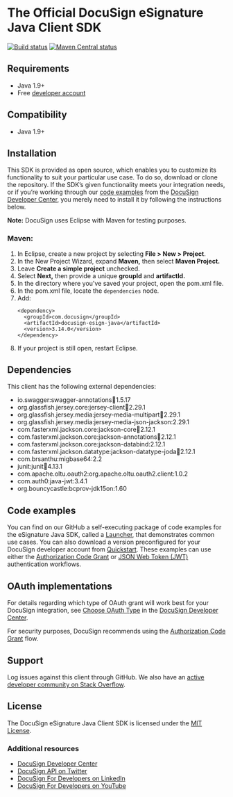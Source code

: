 # The Official DocuSign eSignature Java Client SDK

[![Build status][travis-image]][travis-url]
[![Maven Central status][maven-image]][maven-url]

## Requirements
*   Java 1.9+
*   Free [developer account](https://go.docusign.com/sandbox/productshot/?elqCampaignId=16531)

## Compatibility
*   Java 1.9+

## Installation
This SDK is provided as open source, which enables you to customize its functionality to suit your particular use case. To do so, download or clone the repository. If the SDK’s given functionality meets your integration needs, or if you’re working through our [code examples](https://developers.docusign.com/docs/esign-rest-api/how-to/) from the [DocuSign Developer Center](https://developers.docusign.com/), you merely need to install it by following the instructions below.

**Note:** DocuSign uses Eclipse with Maven for testing purposes.

### Maven:
1. In Eclipse, create a new project by selecting **File > New > Project**.
2. In the New Project Wizard, expand **Maven,** then select **Maven Project.**
3. Leave **Create a simple project** unchecked.
4. Select **Next,** then provide a unique **groupId** and **artifactId.**
5. In the directory where you've saved your project, open the pom.xml file.
6. In the pom.xml file, locate the `dependencies` node.
7. Add:  
    ```
    <dependency>
      <groupId>com.docusign</groupId>
      <artifactId>docusign-esign-java</artifactId>
      <version>3.14.0</version>
    </dependency>
    ```
8. If your project is still open, restart Eclipse.

## Dependencies
This client has the following external dependencies:
*   io.swagger:swagger-annotations:jar:1.5.17
*   org.glassfish.jersey.core:jersey-client:jar:2.29.1
*   org.glassfish.jersey.media:jersey-media-multipart:jar:2.29.1
*   org.glassfish.jersey.media:jersey-media-json-jackson:2.29.1
*   com.fasterxml.jackson.core:jackson-core:jar:2.12.1
*   com.fasterxml.jackson.core:jackson-annotations:jar:2.12.1
*   com.fasterxml.jackson.core:jackson-databind:2.12.1
*   com.fasterxml.jackson.datatype:jackson-datatype-joda:jar:2.12.1
*   com.brsanthu:migbase64:2.2
*   junit:junit:jar:4.13.1
*   com.apache.oltu.oauth2:org.apache.oltu.oauth2.client:1.0.2
*   com.auth0:java-jwt:3.4.1
*   org.bouncycastle:bcprov-jdk15on:1.60

## Code examples
You can find on our GitHub a self-executing package of code examples for the eSignature Java SDK, called a [Launcher](https://github.com/docusign/code-examples-java/blob/master/README.md), that demonstrates common use cases. You can also download a version preconfigured for your DocuSign developer account from [Quickstart](https://developers.docusign.com/docs/esign-rest-api/quickstart/). These examples can use either the [Authorization Code Grant](https://developers.docusign.com/esign-rest-api/guides/authentication/oauth2-code-grant) or [JSON Web Token (JWT)](https://developers.docusign.com/esign-rest-api/guides/authentication/oauth2-jsonwebtoken) authentication workflows.

## OAuth implementations
For details regarding which type of OAuth grant will work best for your DocuSign integration, see [Choose OAuth Type](https://developers.docusign.com/platform/auth/choose/) in the [DocuSign Developer Center](https://developers.docusign.com/).

For security purposes, DocuSign recommends using the [Authorization Code Grant](https://developers.docusign.com/esign-rest-api/guides/authentication/oauth2-code-grant) flow.

## Support
Log issues against this client through GitHub. We also have an [active developer community on Stack Overflow](https://stackoverflow.com/questions/tagged/docusignapi).

## License
The DocuSign eSignature Java Client SDK is licensed under the [MIT License](https://github.com/docusign/docusign-java-client/blob/master/LICENSE).

### Additional resources
*   [DocuSign Developer Center](https://developers.docusign.com/)
*   [DocuSign API on Twitter](https://twitter.com/docusignapi)
*   [DocuSign For Developers on LinkedIn](https://www.linkedin.com/showcase/docusign-for-developers/)
*   [DocuSign For Developers on YouTube](https://www.youtube.com/channel/UCJSJ2kMs_qeQotmw4-lX2NQ)

[travis-image]: https://img.shields.io/travis/docusign/docusign-java-client.svg?style=flat
[travis-url]: https://travis-ci.org/docusign/docusign-java-client
[maven-image]: https://img.shields.io/maven-central/v/com.docusign/docusign-esign-java.svg?style=flat
[maven-url]: https://search.maven.org/#search%7Cga%7C1%7Cg%3A%22com.docusign%22
